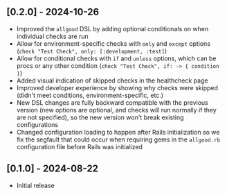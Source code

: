 ## [0.2.0] - 2024-10-26

- Improved the `allgood` DSL by adding optional conditionals on when individual checks are run
- Allow for environment-specific checks with `only` and `except` options (`check "Test Check", only: [:development, :test]`)
- Allow for conditional checks with `if` and `unless` options, which can be procs or any other condition (`check "Test Check", if: -> { condition }`)
- Added visual indication of skipped checks in the healthcheck page
- Improved developer experience by showing why checks were skipped (didn't meet conditions, environment-specific, etc.)
- New DSL changes are fully backward compatible with the previous version (new options are optional, and checks will run normally if they are not specified), so the new version won't break existing configurations
- Changed configuration loading to happen after Rails initialization so we fix the segfault that could occur when requiring gems in the `allgood.rb` configuration file before Rails was initialized

## [0.1.0] - 2024-08-22

- Initial release
